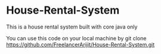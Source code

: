 # House-Rental-System
This is a house rental system built with core java only 

You can use this code on your local  machine by 
git clone https://github.com/FreelancerArijit/House-Rental-System.git
